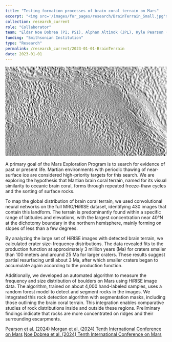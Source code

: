 ```yaml
---
title: "Testing formation processes of brain coral terrain on Mars"
excerpt: "<img src='/images/for_pages/research/BrainTerrain_Small.jpg'>"
collection: research_current
role: "Collaborator"
team: "Eldar Noe Dobrea (PI; PSI), Alphan Altinok (JPL), Kyle Pearson (JPL), Stephen Wood (PSI)"
funding: "Smithsonian Institution"
type: "Research"
permalink: /research_current/2023-01-01-BrainTerrain
date: 2023-01-01
---
```


<img src='/images/for_pages/research/BrainTerrain.jpg'>

A primary goal of the Mars Exploration Program is to search for evidence of past or present life. Martian environments with periodic thawing of near-surface ice are considered high-priority targets for this search. We are exploring the hypothesis that Martian brain coral terrain, named for its visual similarity to oceanic brain coral, forms through repeated freeze-thaw cycles and the sorting of surface rocks.

To map the global distribution of brain coral terrain, we used convolutional neural networks on the full MRO/HiRISE dataset, identifying 430 images that contain this landform. The terrain is predominantly found within a specific range of latitudes and elevations, with the largest concentration near 40°N at the dichotomy boundary in the northern hemisphere, mainly forming on slopes of less than a few degrees.

By analyzing the large set of HiRISE images with detected brain terrain, we calculated crater size-frequency distributions. The data revealed fits to the production function at approximately 3 million years (Ma) for craters smaller than 100 meters and around 25 Ma for larger craters. These results suggest partial resurfacing until about 3 Ma, after which smaller craters began to accumulate again according to the production function.

Additionally, we developed an automated algorithm to measure the frequency and size distribution of boulders on Mars using HiRISE image data. The algorithm, trained on about 4,000 hand-labeled samples, uses a random forest model to detect and segment rocks in the images. We integrated this rock detection algorithm with segmentation masks, including those outlining the brain coral terrain. This integration enables comparative studies of rock distributions inside and outside these regions. Preliminary findings indicate that rocks are more concentrated on ridges and their surrounding escarpments.

[Pearson et al. (2024)](https://doi.org/10.3847/PSJ/ad5673)
[Morgan et al. (2024) Tenth International Conference on Mars](https://www.hou.usra.edu/meetings/tenthmars2024/pdf/3427.pdf)
[Noe Dobrea et al. (2024) Tenth International Conference on Mars](https://www.hou.usra.edu/meetings/tenthmars2024/pdf/3415.pdf)